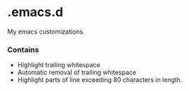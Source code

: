 # .emacs.d
My emacs customizations.

### Contains ###
* Highlight trailing whitespace
* Automatic removal of trailing whitespace
* Highlight parts of line exceeding 80 characters in length.
